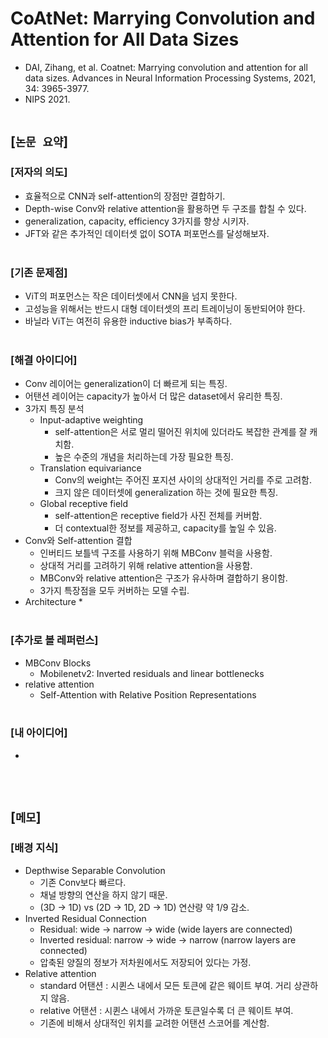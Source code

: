 # CoAtNet: Marrying Convolution and Attention for All Data Sizes
* DAI, Zihang, et al. Coatnet: Marrying convolution and attention for all data sizes. Advances in Neural Information Processing Systems, 2021, 34: 3965-3977.
* NIPS 2021.
<br><br>

## [`논문 요약`]

### [저자의 의도]
* 효율적으로 CNN과 self-attention의 장점만 결합하기.
* Depth-wise Conv와 relative attention을 활용하면 두 구조를 합칠 수 있다.
* generalization, capacity, efficiency 3가지를 향상 시키자.
* JFT와 같은 추가적인 데이터셋 없이 SOTA 퍼포먼스를 달성해보자.
<br><br>

### [기존 문제점]
* ViT의 퍼포먼스는 작은 데이터셋에서 CNN을 넘지 못한다.
* 고성능을 위해서는 반드시 대형 데이터셋의 프리 트레이닝이 동반되어야 한다.
* 바닐라 ViT는 여전히 유용한 inductive bias가 부족하다.
<br><br>

### [해결 아이디어]
* Conv 레이어는 generalization이 더 빠르게 되는 특징.
* 어탠션 레이어는 capacity가 높아서 더 많은 dataset에서 유리한 특징.
* 3가지 특징 분석
    * Input-adaptive weighting
        * self-attention은 서로 멀리 떨어진 위치에 있더라도 복잡한 관계를 잘 캐치함.
        * 높은 수준의 개념을 처리하는데 가장 필요한 특징.
    * Translation equivariance
        * Conv의 weight는 주어진 포지션 사이의 상대적인 거리를 주로 고려함.
        * 크지 않은 데이터셋에 generalization 하는 것에 필요한 특징.
    * Global receptive field
        * self-attention은 receptive field가 사진 전체를 커버함.
        * 더 contextual한 정보를 제공하고, capacity를 높일 수 있음.
* Conv와 Self-attention 결합
    * 인버티드 보틀넥 구조를 사용하기 위해 MBConv 블럭을 사용함.
    * 상대적 거리를 고려하기 위해 relative attention을 사용함.
    * MBConv와 relative attention은 구조가 유사하며 결합하기 용이함.
    * 3가지 특장점을 모두 커버하는 모델 수립.
* Architecture
    * 
<br><br>

### [추가로 볼 레퍼런스]
* MBConv Blocks
    * Mobilenetv2: Inverted residuals and linear bottlenecks
* relative attention
    * Self-Attention with Relative Position Representations
<br><br>

### [내 아이디어]
* 
<br><br>



## [`메모`]

### [배경 지식]
* Depthwise Separable Convolution
    * 기존 Conv보다 빠르다.
    * 채널 방향의 연산을 하지 않기 때문.
    * (3D -> 1D) vs (2D -> 1D, 2D -> 1D) 연산량 약 1/9 감소.
* Inverted Residual Connection
    * Residual: wide -> narrow -> wide (wide layers are connected)
    * Inverted residual: narrow -> wide -> narrow (narrow layers are connected)
    * 압축된 양질의 정보가 저차원에서도 저장되어 있다는 가정.
* Relative attention
    * standard 어탠션 : 시퀸스 내에서 모든 토큰에 같은 웨이트 부여. 거리 상관하지 않음.
    * relative 어탠션 : 시퀸스 내에서 가까운 토큰일수록 더 큰 웨이트 부여.
    * 기존에 비해서 상대적인 위치를 교려한 어탠션 스코어를 계산함.
<br><br>


